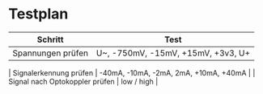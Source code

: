 # Testplan

| Schritt | Test
|--- |---
| Spannungen prüfen |  U~, -750mV, -15mV, +15mV, +3v3, U+ |

| Signalerkennung prüfen | -40mA, -10mA, -2mA, 2mA, +10mA, +40mA |
| Signal nach Optokoppler prüfen | low / high |
